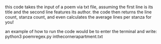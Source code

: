 this code takes the input of a poem via txt file, assuming the first line is its title and the second line features its author.
the code then returns the line count, stanza count, and even calculates the average lines per stanza for you!

an example of how to run the code would be to enter the terminal and write:
python3 poemregex.py inthecornerapartment.txt